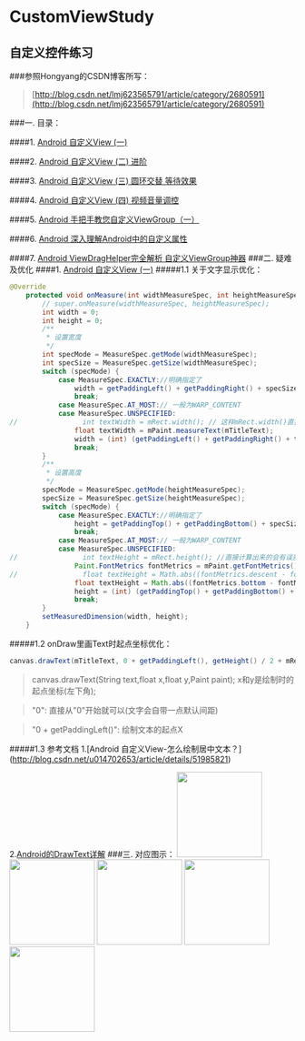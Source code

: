 # CustomViewStudy
自定义控件练习
---
###参照Hongyang的CSDN博客所写：
>[http://blog.csdn.net/lmj623565791/article/category/2680591](http://blog.csdn.net/lmj623565791/article/category/2680591)

###一. 目录：

####1. [Android 自定义View (一)](http://blog.csdn.net/lmj623565791/article/details/24252901)

####2. [Android 自定义View (二) 进阶](http://blog.csdn.net/lmj623565791/article/details/24300125)

####3. [Android 自定义View (三) 圆环交替 等待效果](http://blog.csdn.net/lmj623565791/article/details/24500107)

####4. [Android 自定义View (四) 视频音量调控](http://blog.csdn.net/lmj623565791/article/details/24529807)

####5. [Android 手把手教您自定义ViewGroup（一）](http://blog.csdn.net/lmj623565791/article/details/38339817)

####6. [Android 深入理解Android中的自定义属性](http://blog.csdn.net/lmj623565791/article/details/45022631)

####7. [Android ViewDragHelper完全解析 自定义ViewGroup神器](http://blog.csdn.net/lmj623565791/article/details/46858663)
###二. 疑难及优化
####1. [Android 自定义View (一)](http://blog.csdn.net/lmj623565791/article/details/24252901)
#####1.1 关于文字显示优化：
``` java
@Override
    protected void onMeasure(int widthMeasureSpec, int heightMeasureSpec) {
        // super.onMeasure(widthMeasureSpec, heightMeasureSpec);
        int width = 0;
        int height = 0;
        /**
         * 设置宽度
         */
        int specMode = MeasureSpec.getMode(widthMeasureSpec);
        int specSize = MeasureSpec.getSize(widthMeasureSpec);
        switch (specMode) {
            case MeasureSpec.EXACTLY://明确指定了
                width = getPaddingLeft() + getPaddingRight() + specSize;
                break;
            case MeasureSpec.AT_MOST:// 一般为WARP_CONTENT
            case MeasureSpec.UNSPECIFIED:
//                int textWidth = mRect.width(); // 这样mRect.width()直接计算出来的会有误差
                float textWidth = mPaint.measureText(mTitleText);
                width = (int) (getPaddingLeft() + getPaddingRight() + textWidth);
                break;
        }
        /**
         * 设置高度
         */
        specMode = MeasureSpec.getMode(heightMeasureSpec);
        specSize = MeasureSpec.getSize(heightMeasureSpec);
        switch (specMode) {
            case MeasureSpec.EXACTLY://明确指定了
                height = getPaddingTop() + getPaddingBottom() + specSize;
                break;
            case MeasureSpec.AT_MOST:// 一般为WARP_CONTENT
            case MeasureSpec.UNSPECIFIED:
//                int textHeight = mRect.height(); //直接计算出来的会有误差
                Paint.FontMetrics fontMetrics = mPaint.getFontMetrics();
//                float textHeight = Math.abs((fontMetrics.descent - fontMetrics.ascent));
                float textHeight = Math.abs((fontMetrics.bottom - fontMetrics.top));
                height = (int) (getPaddingTop() + getPaddingBottom() + textHeight);
                break;
        }
        setMeasuredDimension(width, height);
    }
```
#####1.2 onDraw里画Text时起点坐标优化：
``` java
canvas.drawText(mTitleText, 0 + getPaddingLeft(), getHeight() / 2 + mRect.height() / 2, mPaint);
``` 
>canvas.drawText(String text,float x,float y,Paint paint); x和y是绘制时的起点坐标(左下角);

>"0":  直接从"0"开始就可以(文字会自带一点默认间距)

>"0 + getPaddingLeft()": 绘制文本的起点X


#####1.3 参考文档
1.[Android 自定义View-怎么绘制居中文本？] (http://blog.csdn.net/u014702653/article/details/51985821)

2.[Android的DrawText详解](http://blog.csdn.net/linghu_java/article/details/46404081)
###三. 对应图示：
<img width="150" width=“330” src="https://github.com/youlookwhat/CustomViewStudy/blob/master/image/view_01.png"></img>
<img width="150" width=“330” src="https://github.com/youlookwhat/CustomViewStudy/blob/master/image/view_02.png"></img>
<img width="150" width=“330” src="https://github.com/youlookwhat/CustomViewStudy/blob/master/image/view_03.png"></img>
<img width="150" width=“330” src="https://github.com/youlookwhat/CustomViewStudy/blob/master/image/view_04.png"></img>
<img width="150" width=“330” src="https://github.com/youlookwhat/CustomViewStudy/blob/master/image/view_05.png"></img>






